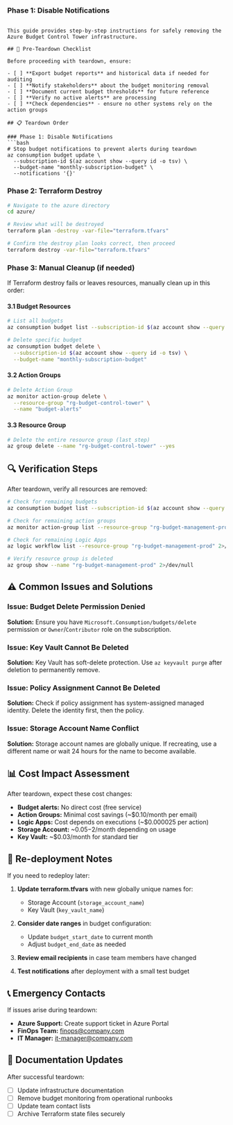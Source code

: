 ### Phase 1: Disable Notifications
```# Azure Budget Control Tower - Teardown Guide

This guide provides step-by-step instructions for safely removing the Azure Budget Control Tower infrastructure.

## 🚨 Pre-Teardown Checklist

Before proceeding with teardown, ensure:

- [ ] **Export budget reports** and historical data if needed for auditing
- [ ] **Notify stakeholders** about the budget monitoring removal
- [ ] **Document current budget thresholds** for future reference
- [ ] **Verify no active alerts** are processing
- [ ] **Check dependencies** - ensure no other systems rely on the action groups

## 📋 Teardown Order

### Phase 1: Disable Notifications
```bash
# Stop budget notifications to prevent alerts during teardown
az consumption budget update \
  --subscription-id $(az account show --query id -o tsv) \
  --budget-name "monthly-subscription-budget" \
  --notifications '{}'
```

### Phase 2: Terraform Destroy
```bash
# Navigate to the azure directory
cd azure/

# Review what will be destroyed
terraform plan -destroy -var-file="terraform.tfvars"

# Confirm the destroy plan looks correct, then proceed
terraform destroy -var-file="terraform.tfvars"
```

### Phase 3: Manual Cleanup (if needed)

If Terraform destroy fails or leaves resources, manually clean up in this order:

#### 3.1 Budget Resources
```bash
# List all budgets
az consumption budget list --subscription-id $(az account show --query id -o tsv)

# Delete specific budget
az consumption budget delete \
  --subscription-id $(az account show --query id -o tsv) \
  --budget-name "monthly-subscription-budget"
```

#### 3.2 Action Groups
```bash
# Delete Action Group
az monitor action-group delete \
  --resource-group "rg-budget-control-tower" \
  --name "budget-alerts"
```

#### 3.3 Resource Group
```bash
# Delete the entire resource group (last step)
az group delete --name "rg-budget-control-tower" --yes
```

## 🔍 Verification Steps

After teardown, verify all resources are removed:

```bash
# Check for remaining budgets
az consumption budget list --subscription-id $(az account show --query id -o tsv)

# Check for remaining action groups
az monitor action-group list --resource-group "rg-budget-management-prod" 2>/dev/null

# Check for remaining Logic Apps
az logic workflow list --resource-group "rg-budget-management-prod" 2>/dev/null

# Verify resource group is deleted
az group show --name "rg-budget-management-prod" 2>/dev/null
```

## ⚠️ Common Issues and Solutions

### Issue: Budget Delete Permission Denied
**Solution:** Ensure you have `Microsoft.Consumption/budgets/delete` permission or `Owner`/`Contributor` role on the subscription.

### Issue: Key Vault Cannot Be Deleted
**Solution:** Key Vault has soft-delete protection. Use `az keyvault purge` after deletion to permanently remove.

### Issue: Policy Assignment Cannot Be Deleted
**Solution:** Check if policy assignment has system-assigned managed identity. Delete the identity first, then the policy.

### Issue: Storage Account Name Conflict
**Solution:** Storage account names are globally unique. If recreating, use a different name or wait 24 hours for the name to become available.

## 📊 Cost Impact Assessment

After teardown, expect these cost changes:
- **Budget alerts:** No direct cost (free service)
- **Action Groups:** Minimal cost savings (~$0.10/month per email)
- **Logic Apps:** Cost depends on executions (~$0.000025 per action)
- **Storage Account:** ~$0.05-$2/month depending on usage
- **Key Vault:** ~$0.03/month for standard tier

## 🔄 Re-deployment Notes

If you need to redeploy later:

1. **Update terraform.tfvars** with new globally unique names for:
   - Storage Account (`storage_account_name`)
   - Key Vault (`key_vault_name`)

2. **Consider date ranges** in budget configuration:
   - Update `budget_start_date` to current month
   - Adjust `budget_end_date` as needed

3. **Review email recipients** in case team members have changed

4. **Test notifications** after deployment with a small test budget

## 📞 Emergency Contacts

If issues arise during teardown:
- **Azure Support:** Create support ticket in Azure Portal
- **FinOps Team:** finops@company.com
- **IT Manager:** it-manager@company.com

## 📝 Documentation Updates

After successful teardown:
- [ ] Update infrastructure documentation
- [ ] Remove budget monitoring from operational runbooks
- [ ] Update team contact lists
- [ ] Archive Terraform state files securely